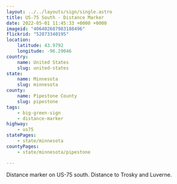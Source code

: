 ```yaml
---
layout: ../../layouts/sign/single.astro
title: US-75 South - Distance Marker
date: 2022-05-01 11:45:33 +0000 +0000
imageid: "406402687983188496"
flickrid: "52073340195"
location:
    latitude: 43.9792
    longitude: -96.29046
country:
    name: United States
    slug: united-states
state:
    name: Minnesota
    slug: minnesota
county:
    name: Pipestone County
    slug: pipestone
tags:
    - big-green-sign
    - distance-marker
highway:
    - us75
statePages:
    - state/minnesota
countyPages:
    - state/minnesota/pipestone

---
```

Distance marker on US-75 south.  Distance to Trosky and Luverne.